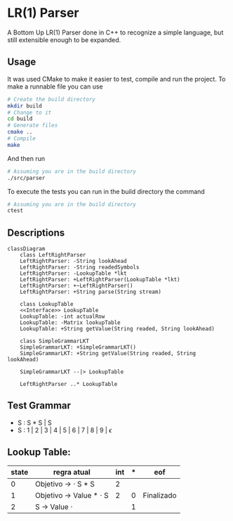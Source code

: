 # LR(1) Parser

A Bottom Up LR(1) Parser done in C++ to recognize a simple language, but still extensible enough to be expanded.

## Usage

It was used CMake to make it easier to test, compile and run the project. To make a runnable file you can use
```bash
# Create the build directory
mkdir build
# Change to it
cd build
# Generate files
cmake ..
# Compile
make
```

And then run
```bash
# Assuming you are in the build directory
./src/parser
```

To execute the tests you can run in the build directory the command
```bash
# Assuming you are in the build directory
ctest
```

## Descriptions

```mermaid
classDiagram
	class LeftRightParser
	LeftRightParser: -String lookAhead
	LeftRightParser: -String readedSymbols
	LeftRightParser: -LookupTable *lkt
	LeftRightParser: +LeftRightParser(LookupTable *lkt)
	LeftRightParser: +~LeftRightParser()
	LeftRightParser: +String parse(String stream)

	class LookupTable
	<<Interface>> LookupTable
	LookupTable: -int actualRow
	LookupTable: -Matrix lookupTable
	LookupTable: +String getValue(String readed, String lookAhead)

	class SimpleGrammarLKT
	SimpleGrammarLKT: +SimpleGrammarLKT()
	SimpleGrammarLKT: +String getValue(String readed, String lookAhead)

	SimpleGrammarLKT --|> LookupTable

	LeftRightParser ..* LookupTable
```

## Test Grammar
- S : S * S | S
- S : 1 | 2 | 3 | 4 | 5 | 6 | 7 | 8 | 9 | $\epsilon$

## Lookup Table:
| state | regra atual               | int | *   | eof |
| ----- | ------------------------- | --- | --- | --- |
| 0     | Objetivo -> $\cdot$ S * S | 2    |    |     |
| 1     | Objetivo -> Value * $\cdot$ S | 2   | 0   | Finalizado   |
| 2     | S -> Value $\cdot$               |     | 1   |     |
